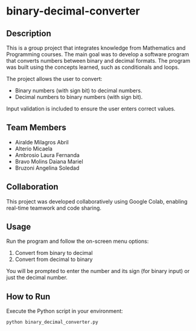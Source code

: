 # binary-decimal-converter

## Description

This is a group project that integrates knowledge from Mathematics and Programming courses. 
The main goal was to develop a software program that converts numbers between binary and decimal formats. 
The program was built using the concepts learned, such as conditionals and loops.

The project allows the user to convert:

- Binary numbers (with sign bit) to decimal numbers.
- Decimal numbers to binary numbers (with sign bit).

Input validation is included to ensure the user enters correct values.

## Team Members

- Airalde Milagros Abril  
- Alterio Micaela  
- Ambrosio Laura Fernanda  
- Bravo Molins Daiana Mariel  
- Bruzoni Angelina Soledad  

## Collaboration

This project was developed collaboratively using Google Colab, enabling real-time teamwork and code sharing.

## Usage

Run the program and follow the on-screen menu options:

1. Convert from binary to decimal  
2. Convert from decimal to binary

You will be prompted to enter the number and its sign (for binary input) or just the decimal number.

## How to Run

Execute the Python script in your environment:

```bash
python binary_decimal_converter.py
